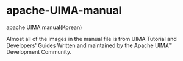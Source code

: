 # apache-UIMA-manual
apache UIMA manual(Korean)

Almost all of the images in the manual file is from UIMA Tutorial and Developers' Guides Written and maintained by the Apache UIMA™ Development Community.
